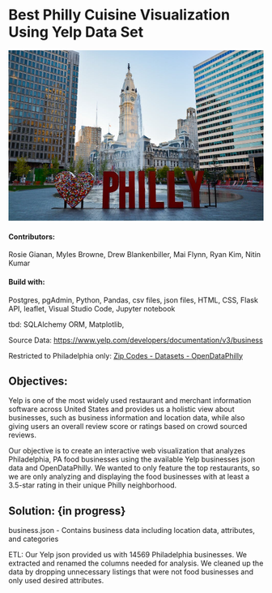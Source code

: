 # Best Philly Cuisine Visualization Using Yelp Data Set


![Philly.jpg](static/img/Philly.jpg)


#### Contributors: 
Rosie Gianan, Myles Browne, Drew Blankenbiller, Mai Flynn, Ryan Kim, Nitin Kumar

####  Build with: 
Postgres, pgAdmin, Python, Pandas, csv files, json files, HTML, CSS, Flask API, leaflet, Visual Studio Code, Jupyter notebook

tbd: SQLAlchemy ORM, Matplotlib, 


Source Data: https://www.yelp.com/developers/documentation/v3/business


Restricted to Philadelphia only: [Zip Codes - Datasets - OpenDataPhilly](https://www.opendataphilly.org/dataset/zip-codes)


## Objectives:
Yelp is one of the most widely used restaurant and merchant information software across United States and provides us a holistic view about businesses, such as business information and location data, while also giving users an overall review score or ratings based on crowd sourced reviews. 


Our objective is to create an interactive web visualization that analyzes Philadelphia, PA food businesses using the available Yelp businesses json data and OpenDataPhilly. We wanted to only feature the top restaurants, so we are only analyzing and displaying the food businesses with at least a 3.5-star rating in their unique Philly neighborhood.
 
## Solution: {in progress}
business.json - Contains business data including location data, attributes, and categories


ETL:
Our Yelp json provided us with 14569 Philadelphia businesses. We extracted and renamed the columns needed for analysis. We cleaned up the data by dropping unnecessary listings that were not food businesses and only used desired attributes. 



